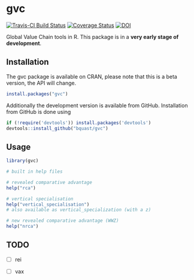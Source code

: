 # gvc
[![Travis-CI Build Status](https://travis-ci.org/bquast/gvc.png?branch=master)](https://travis-ci.org/bquast/gvc)
[![Coverage Status](https://coveralls.io/repos/bquast/gvc/badge.svg)](https://coveralls.io/r/bquast/gvc)
[![DOI](https://zenodo.org/badge/4012/bquast/gvc.svg)](http://dx.doi.org/10.5281/zenodo.16506)

Global Value Chain tools in R. This package is in a **very early stage of development**.

## Installation
The gvc package is available on CRAN, please note that this is a beta version, the API will change.

```r
install.packages("gvc")
```

Additionally the development version is available from GitHub. Installation from GitHub is done using

```r
if (!require('devtools')) install.packages('devtools')
devtools::install_github("bquast/gvc")
```

## Usage

```r
library(gvc)

# built in help files

# revealed comparative advantage
help("rca")

# vertical specialisation
help("vertical_specialisation")
# also available as vertical_specialization (with a z)

# new revealed comparative advantage (WWZ)
help("nrca")
```

## TODO

 * [ ] rei
 * [ ] vax


